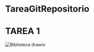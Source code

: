 # TareaGitRepositorio
# TAREA 1
![Biblioteca drawio](https://github.com/PacchaDavid/TareaGitRepositorio/assets/166522789/cce476aa-746e-4d06-984a-d6154e80a1bb)
